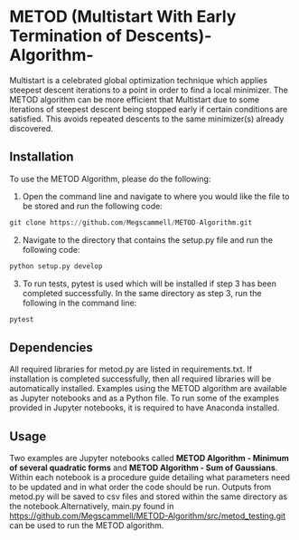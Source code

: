 # METOD (Multistart With Early Termination of Descents)-Algorithm-
Multistart is a celebrated global optimization technique which applies steepest descent iterations to a point in order to find a local minimizer. The METOD algorithm can be more efficient that Multistart due to some iterations of steepest descent being stopped early if certain conditions are satisfied. This avoids repeated descents to the same minimizer(s) already discovered. 

## Installation
To use the METOD Algorithm, please do the following:

1) Open the command line and navigate to where you would like the file to be stored and run the following code:
```python
git clone https://github.com/Megscammell/METOD-Algorithm.git
```
2) Navigate to the directory that contains the setup.py file and run the following code:
```python
python setup.py develop
```
3) To run tests, pytest is used which will be installed if step 3 has been completed successfully. In the same directory as step 3, run the following in the command line:
```python
pytest
```

## Dependencies
All required libraries for metod.py are listed in requirements.txt. If installation is completed successfully, then all required libraries will be automatically installed. Examples using the METOD algorithm are available as Jupyter notebooks and as a Python file. To run some of the examples provided in Jupyter notebooks, it is required to have Anaconda installed. 

## Usage
Two examples are Jupyter notebooks called **METOD Algorithm - Minimum of several quadratic forms** and **METOD Algorithm - Sum of Gaussians**. Within each notebook is a procedure guide detailing what parameters need to be updated and in what order the code should be run. Outputs from metod.py will be saved to csv files and stored within the same directory as the notebook.Alternatively, main.py found in https://github.com/Megscammell/METOD-Algorithm/src/metod_testing.git can be used to run the METOD algorithm. 


